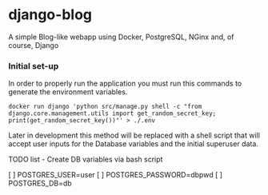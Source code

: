 # django-blog
A simple Blog-like webapp using Docker, PostgreSQL, NGinx and, of course, Django

### Initial set-up
In order to properly run the application you must run this commands to generate the environment variables.

`docker run django 'python src/manage.py shell -c "from django.core.management.utils import get_random_secret_key; print(get_random_secret_key())"' > ./.env `

Later in development this method will be replaced with a shell script that will accept user inputs for the Database variables and the initial superuser data.

TODO list - Create DB variables via bash script

[ ] POSTGRES_USER=user
[ ] POSTGRES_PASSWORD=dbpwd
[ ] POSTGRES_DB=db
